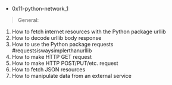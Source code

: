 - 0x11-python-network_1

> General:

1. How to fetch internet resources with the Python package urllib
2. How to decode urllib body response
3. How to use the Python package requests #requestsiswaysimplerthanurllib
4. How to make HTTP GET request
5. How to make HTTP POST/PUT/etc. request
6. How to fetch JSON resources
7. How to manipulate data from an external service

